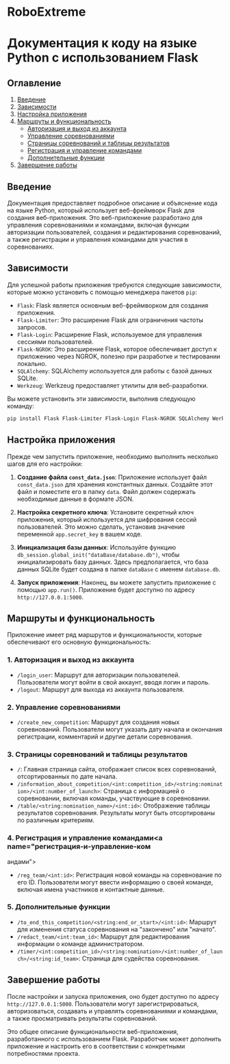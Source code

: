 # RoboExtreme
# Документация к коду на языке Python с использованием Flask

## Оглавление
1. [Введение](##Введение)
2. [Зависимости](#зависимости)
3. [Настройка приложения](#настройка-приложения)
4. [Маршруты и функциональность](#маршруты-и-функциональность)
   - [Авторизация и выход из аккаунта](#авторизация-и-выход-из-аккаунта)
   - [Управление соревнованиями](#управление-соревнованиями)
   - [Страницы соревнований и таблицы результатов](#страницы-соревнований-и-таблицы-результатов)
   - [Регистрация и управление командами](#регистрация-и-управление-командами)
   - [Дополнительные функции](#дополнительные-функции)
5. [Завершение работы](#завершение-работы)

## Введение<a name="введение"></a>
Документация предоставляет подробное описание и объяснение кода на языке Python, который использует веб-фреймворк Flask для создания веб-приложения. Это веб-приложение разработано для управления соревнованиями и командами, включая функции авторизации пользователей, создания и редактирования соревнований, а также регистрации и управления командами для участия в соревнованиях.

## Зависимости<a name="зависимости"></a>
Для успешной работы приложения требуются следующие зависимости, которые можно установить с помощью менеджера пакетов `pip`:

- `Flask`: Flask является основным веб-фреймворком для создания приложения.
- `Flask-Limiter`: Это расширение Flask для ограничения частоты запросов.
- `Flask-Login`: Расширение Flask, используемое для управления сессиями пользователей.
- `Flask-NGROK`: Это расширение Flask, которое обеспечивает доступ к приложению через NGROK, полезно при разработке и тестировании локально.
- `SQLAlchemy`: SQLAlchemy используется для работы с базой данных SQLite.
- `Werkzeug`: Werkzeug предоставляет утилиты для веб-разработки.

Вы можете установить эти зависимости, выполнив следующую команду:
```bash
pip install Flask Flask-Limiter Flask-Login Flask-NGROK SQLAlchemy Werkzeug
```

## Настройка приложения<a name="настройка-приложения"></a>
Прежде чем запустить приложение, необходимо выполнить несколько шагов для его настройки:

1. **Создание файла `const_data.json`**: Приложение использует файл `const_data.json` для хранения константных данных. Создайте этот файл и поместите его в папку `data`. Файл должен содержать необходимые данные в формате JSON.

2. **Настройка секретного ключа**: Установите секретный ключ приложения, который используется для шифрования сессий пользователей. Это можно сделать, установив значение переменной `app.secret_key` в вашем коде.

3. **Инициализация базы данных**: Используйте функцию `db_session.global_init("dataBase/database.db")`, чтобы инициализировать базу данных. Здесь предполагается, что база данных SQLite будет создана в папке `dataBase` с именем `database.db`.

4. **Запуск приложения**: Наконец, вы можете запустить приложение с помощью `app.run()`. Приложение будет доступно по адресу `http://127.0.0.1:5000`.

## Маршруты и функциональность<a name="маршруты-и-функциональность"></a>
Приложение имеет ряд маршрутов и функциональности, которые обеспечивают его основную функциональность:

### 1. Авторизация и выход из аккаунта<a name="авторизация-и-выход-из-аккаунта"></a>
- `/login_user`: Маршрут для авторизации пользователей. Пользователи могут войти в свой аккаунт, вводя логин и пароль.
- `/logout`: Маршрут для выхода из аккаунта пользователя.

### 2. Управление соревнованиями<a name="управление-соревнованиями"></a>
- `/create_new_competition`: Маршрут для создания новых соревнований. Пользователи могут указать дату начала и окончания регистрации, комментарий и другие детали соревнования.

### 3. Страницы соревнований и таблицы результатов<a name="страницы-соревнований-и-таблицы-результатов"></a>
- `/`: Главная страница сайта, отображает список всех соревнований, отсортированных по дате начала.
- `/information_about_competition/<int:competition_id>/<string:nomination>/<int:number_of_launch>`: Страница с информацией о соревновании, включая команды, участвующие в соревновании.
- `/table/<string:nomination_name>/<int:id>`: Отображение таблицы результатов соревнования. Результаты могут быть отсортированы по различным критериям.

### 4. Регистрация и управление командами<a name="регистрация-и-управление-ком

андами"></a>
- `/reg_team/<int:id>`: Регистрация новой команды на соревнование по его ID. Пользователи могут ввести информацию о своей команде, включая имена участников и контактные данные.

### 5. Дополнительные функции<a name="дополнительные-функции"></a>
- `/to_end_this_competition/<string:end_or_start>/<int:id>`: Маршрут для изменения статуса соревнования на "закончено" или "начато".
- `/redact_team/<int:team_id>`: Маршрут для редактирования информации о команде администратором.
- `/timer/<int:competition_id>/<string:nomination>/<int:number_of_launch>/<string:id_team>`: Страница для судейства соревнования.

## Завершение работы<a name="завершение-работы"></a>
После настройки и запуска приложения, оно будет доступно по адресу `http://127.0.0.1:5000`. Пользователи могут зарегистрироваться, авторизоваться, создавать и управлять соревнованиями и командами, а также просматривать результаты соревнований.

Это общее описание функциональности веб-приложения, разработанного с использованием Flask. Разработчик может дополнить приложение и настроить его в соответствии с конкретными потребностями проекта.
